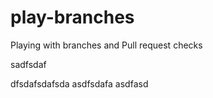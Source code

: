 # play-branches
Playing with branches and Pull request checks

sadfsdaf

dfsdafsdafsda
asdfsdafa
asdfasd
